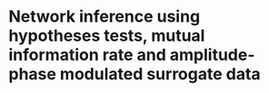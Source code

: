 # Network inference using hypotheses tests, mutual information rate and amplitude-phase modulated surrogate data


